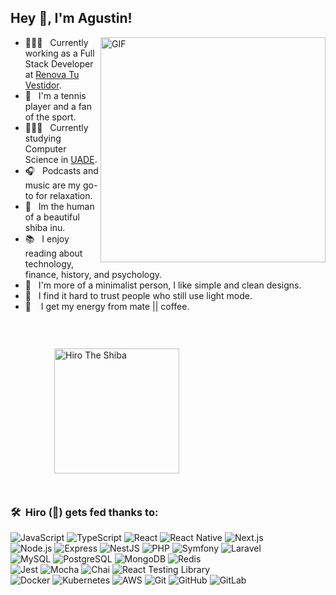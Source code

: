 ## Hey 👋, I'm Agustin!

<img align="right" alt="GIF" src="https://media0.giphy.com/media/L8K62iTDkzGX6/giphy.gif" width="360px"/>

- 👨🏻‍💻 &nbsp; Currently working as a Full Stack Developer at [Renova Tu Vestidor](https://www.renovatuvestidor.com.ar/).
- 🎾 &nbsp; I'm a tennis player and a fan of the sport.
- 👨🏻‍🎓 &nbsp; Currently studying Computer Science in [UADE](https://www.uade.edu.ar/).
- 🎧 &nbsp; Podcasts and music are my go-to for relaxation.
- 🦊 &nbsp; Im the human of a beautiful shiba inu.
- 📚 &nbsp; I enjoy reading about technology, finance, history, and psychology.
- 🎨 &nbsp; I'm more of a minimalist person, I like simple and clean designs.
- 🤨 &nbsp; I find it hard to trust people who still use light mode.
-  🧉 &nbsp;&nbsp; I get my energy from mate || coffee.

<br>
<img src="https://lh3.googleusercontent.com/u/0/drive-viewer/AEYmBYRFbtDEE8x2xqPlUNxkqDrR0Y0hMC2I70UtDVBmGQKxzJKyJAwZRinSRyf8sWrx153QtKdqiNki8uIPeWQW3Qhv5e46iA=w1739-h857" alt="Hiro The Shiba" style="height: 200px; width:200px; margin: 2em 5em"/>

### 🛠 &nbsp;Hiro (🦊) gets fed thanks to:
  ![JavaScript](https://img.shields.io/badge/-JavaScript-333333?style=flat&logo=javascript)
	![TypeScript](https://img.shields.io/badge/-TypeScript-333333?style=flat&logo=typescript)
	![React](https://img.shields.io/badge/-React-333333?style=flat&logo=react)
	![React Native](https://img.shields.io/badge/-React%20Native-333333?style=flat&logo=react)
	![Next.js](https://img.shields.io/badge/-Next.js-333333?style=flat&logo=next.js)
	<br>
	![Node.js](https://img.shields.io/badge/-Node.js-333333?style=flat&logo=node.js)
	![Express](https://img.shields.io/badge/-Express-333333?style=flat&logo=express)
	![NestJS](https://img.shields.io/badge/-NestJS-333333?style=flat&logo=nestjs)
	![PHP](https://img.shields.io/badge/-PHP-333333?style=flat&logo=php)
	![Symfony](https://img.shields.io/badge/-Symfony-333333?style=flat&logo=symfony)
	![Laravel](https://img.shields.io/badge/-Laravel-333333?style=flat&logo=laravel)
	<br>
	![MySQL](https://img.shields.io/badge/-MySQL-333333?style=flat&logo=mysql)
	![PostgreSQL](https://img.shields.io/badge/-PostgreSQL-333333?style=flat&logo=postgresql)
	![MongoDB](https://img.shields.io/badge/-MongoDB-333333?style=flat&logo=mongodb)
	![Redis](https://img.shields.io/badge/-Redis-333333?style=flat&logo=redis)
	<br>
	![Jest](https://img.shields.io/badge/-Jest-333333?style=flat&logo=jest)
	![Mocha](https://img.shields.io/badge/-Mocha-333333?style=flat&logo=mocha)
	![Chai](https://img.shields.io/badge/-Chai-333333?style=flat&logo=chai)
	![React Testing Library](https://img.shields.io/badge/-React%20Testing%20Library-333333?style=flat&logo=testing-library)
	<br>
	![Docker](https://img.shields.io/badge/-Docker-333333?style=flat&logo=docker)
	![Kubernetes](https://img.shields.io/badge/-Kubernetes-333333?style=flat&logo=kubernetes)
	![AWS](https://img.shields.io/badge/-AWS-333333?style=flat&logo=amazon-aws)
	![Git](https://img.shields.io/badge/-Git-333333?style=flat&logo=git)
	![GitHub](https://img.shields.io/badge/-GitHub-333333?style=flat&logo=github)
	![GitLab](https://img.shields.io/badge/-GitLab-333333?style=flat&logo=gitlab)

